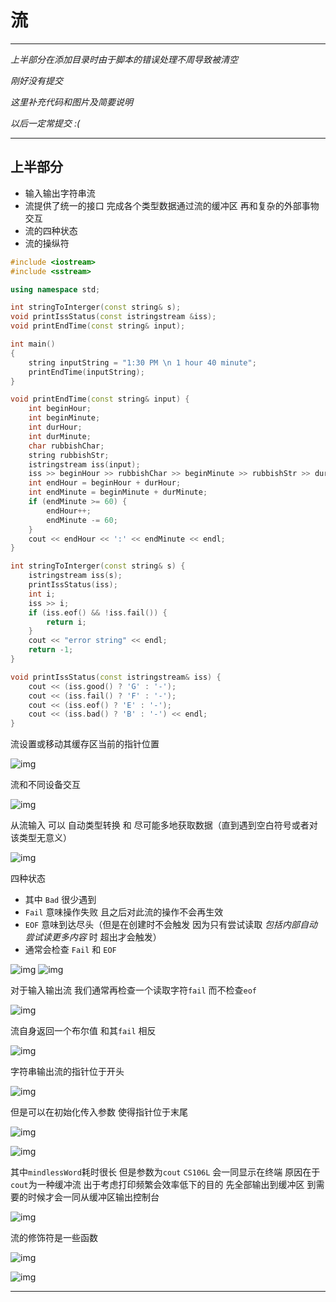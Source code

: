 # 流

---

*上半部分在添加目录时由于脚本的错误处理不周导致被清空*

*刚好没有提交*

*这里补充代码和图片及简要说明*

*以后一定常提交 :(*

---

## 上半部分

* 输入输出字符串流
* 流提供了统一的接口 完成各个类型数据通过流的缓冲区 再和复杂的外部事物交互
* 流的四种状态
* 流的操纵符
 
```cpp
#include <iostream>
#include <sstream>

using namespace std;

int stringToInterger(const string& s);
void printIssStatus(const istringstream &iss);
void printEndTime(const string& input);

int main()
{
    string inputString = "1:30 PM \n 1 hour 40 minute";
    printEndTime(inputString);
}

void printEndTime(const string& input) {
    int beginHour;
    int beginMinute;
    int durHour;
    int durMinute;
    char rubbishChar;
    string rubbishStr;
    istringstream iss(input);
    iss >> beginHour >> rubbishChar >> beginMinute >> rubbishStr >> durHour >> rubbishStr >> durMinute;
    int endHour = beginHour + durHour;
    int endMinute = beginMinute + durMinute;
    if (endMinute >= 60) {
        endHour++;
        endMinute -= 60;
    }
    cout << endHour << ':' << endMinute << endl;
}

int stringToInterger(const string& s) {
    istringstream iss(s);
    printIssStatus(iss);
    int i;
    iss >> i;
    if (iss.eof() && !iss.fail()) {
        return i;
    }
    cout << "error string" << endl;
    return -1;
}

void printIssStatus(const istringstream& iss) {
    cout << (iss.good() ? 'G' : '-');
    cout << (iss.fail() ? 'F' : '-');
    cout << (iss.eof() ? 'E' : '-');
    cout << (iss.bad() ? 'B' : '-') << endl;
}
```

流设置或移动其缓存区当前的指针位置

![img](img/054fa168.png)

流和不同设备交互

![img](img/07b1015f.png)

从流输入 可以 自动类型转换 和 尽可能多地获取数据（直到遇到空白符号或者对该类型无意义）

![img](img/108ed007.png)

四种状态 

* 其中 `Bad` 很少遇到 
* `Fail` 意味操作失败 且之后对此流的操作不会再生效
* `EOF` 意味到达尽头（但是在创建时不会触发 因为只有尝试读取 *包括内部自动尝试读更多内容* 时 超出才会触发）
* 通常会检查 `Fail` 和 `EOF`

![img](img/478c9492.png)
![img](img/83ed8b6e.png)

对于输入输出流 我们通常再检查一个读取字符`fail` 而不检查`eof`

![img](img/90a7c40d.png)

流自身返回一个布尔值 和其`fail` 相反 

![img](img/48a3fb94.png)

字符串输出流的指针位于开头

![img](img/4c631935.png)

但是可以在初始化传入参数 使得指针位于末尾

![img](img/ab5bfb97.png)

![img](img/5b6a9dee.png)

其中`mindlessWord`耗时很长 但是参数为`cout` `CS106L` 会一同显示在终端 原因在于 `cout`为一种缓冲流 出于考虑打印频繁会效率低下的目的 先全部输出到缓冲区 到需要的时候才会一同从缓冲区输出控制台 

![img](img/710ccae1.png)

流的修饰符是一些函数

![img](img/c11aa8d2.png)

![img](img/97865e0a.png)

---
